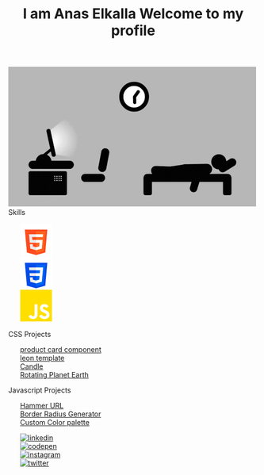 <link rel="stylesheet" href="https://kit.fontawesome.com/b62766c4e7.css" crossorigin="anonymous">
<link href="style.css" rel="stylesheet" >
<body>
<div class="shadow"></div>
    <header>
      <h1>I am <span>Anas Elkalla</span> Welcome to my profile</h1>
    </header>
    <main>
      <img
        class="programmer"
        src="images/giphy.gif"
        alt="programmer"
      />
    </main>
    <div class="skills">
      <span>Skills</span>
      <ul style="list-style:none">
        <li>
          <img
            src="images/html-5.png"
            alt="html"
          />
        </li>
        <li>
          <img
            src="images/css-3.png"
            alt="css"
          />
        </li>
        <li>
          <img
            src="images/js.png"
            alt="javascript"
          />
        </li>
      </ul>
    </div>
    <div class="projects">
      <div class="css">
        <span>CSS Projects</span>
        <ul style="list-style:none">
          <li>
            <a
              href="https://github.com/AnasElkalla/product-preview-card-component-main"
            >
              product card component</a
            >
          </li>
          <li>
            <a href="https://github.com/AnasElkalla/leon-template"
              >leon template</a
            >
          </li>
          <li>
            <a href="https://github.com/AnasElkalla/candle">Candle</a>
          </li>
          <li>
            <a href="https://github.com/AnasElkalla/rotatingEarthPlanet"
              >Rotating Planet Earth</a
            >
          </li>
        </ul>
      </div>
      <div class="js">
        <span>Javascript Projects</span>
        <ul style="list-style:none">
          <li>
            <a href="https://github.com/AnasElkalla/hammerURL">Hammer URL</a>
          </li>
          <li>
            <a href="https://github.com/AnasElkalla/border-radius-generator"
              >Border Radius Generator</a
            >
          </li>
          <li>
            <a href="https://github.com/AnasElkalla/Custom-Color-palette"
              >Custom Color palette
            </a>
          </li>
        </ul>
      </div>
    </div>
    <footer>
      <ul style="list-style:none">
        <li>
          <a href="https://www.linkedin.com/in/anas-elkalla-8b0432111/"
            ><img
              src="https://cdn-icons-png.flaticon.com/512/3536/3536505.png"
              alt="linkedin"
                  style="width:50px"
          /></a>
        </li>
        <li>
          <a href="https://codepen.io/anaselkalla"
            ><img
              src="https://cdn-icons-png.flaticon.com/512/1377/1377243.png"
              alt="codepen" style="width:50px"
          /></a>
        </li>
        <li>
          <a href="https://www.instagram.com/anas_elkalla/"
            ><img
              src="https://cdn-icons-png.flaticon.com/512/2111/2111463.png"
              alt="instagram"  style="width:50px"
          /></a>
        </li>
        <li>
          <a href="https://twitter.com/anaselkala"
            ><img
              src="https://cdn-icons-png.flaticon.com/512/3256/3256013.png"
              alt="twitter"  style="width:50px"
          /></a>
        </li>
      </ul>
    </footer>
</body>
